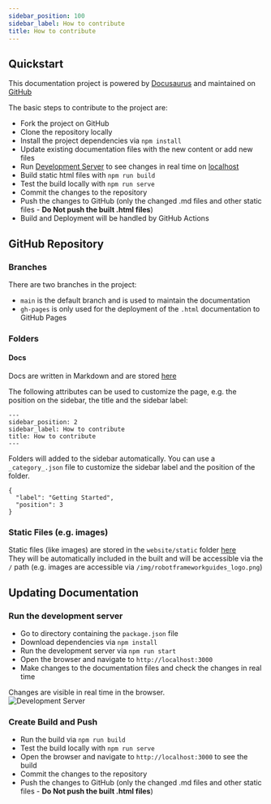 ```yaml
---
sidebar_position: 100
sidebar_label: How to contribute
title: How to contribute
---
```


## Quickstart

This documentation project is powered by [Docusaurus](https://docusaurus.io/) and maintained on [GitHub](https://github.com/MarketSquare/robotframeworkguides)

The basic steps to contribute to the project are:
- Fork the project on GitHub
- Clone the repository locally
- Install the project dependencies via `npm install`
- Update existing documentation files with the new content or add new files
- Run [Development Server](https://docusaurus.io/docs/installation#running-the-development-server) to see changes in real time on [localhost](http://localhost:3000)
- Build static html files with `npm run build`
- Test the build locally with `npm run serve`
- Commit the changes to the repository
- Push the changes to GitHub (only the changed .md files and other static files - **Do Not push the built .html files**)
- Build and Deployment will be handled by GitHub Actions


## GitHub Repository

### Branches

There are two branches in the project:

- `main` is the default branch and is used to maintain the documentation
- `gh-pages` is only used for the deployment of the `.html` documentation to GitHub Pages

### Folders

#### Docs

Docs are written in Markdown and are stored [here](https://github.com/MarketSquare/robotframeworkguides/tree/main/website/docs)

The following attributes can be used to customize the page, e.g. the position on the sidebar, the title and the sidebar label:

```
---
sidebar_position: 2
sidebar_label: How to contribute
title: How to contribute
---
```

Folders will added to the sidebar automatically.
You can use a `_category_.json` file to customize the sidebar label and the position of the folder.

```
{
  "label": "Getting Started",
  "position": 3
}
```

### Static Files (e.g. images)

Static files (like images) are stored in the `website/static` folder [here](https://github.com/MarketSquare/robotframeworkguides/tree/main/website/static)  
They will be automatically included in the built and will be accessible via the `/` path (e.g. images are accessible via `/img/robotframeworkguides_logo.png`)

## Updating Documentation

### Run the development server

- Go to directory containing the `package.json` file
- Download dependencies via `npm install`
- Run the development server via `npm run start`
- Open the browser and navigate to `http://localhost:3000`
- Make changes to the documentation files and check the changes in real time

Changes are visible in real time in the browser.  
![Development Server](/img/contribute/dev_server.png)


### Create Build and Push

- Run the build via `npm run build`
- Test the build locally with `npm run serve`
- Open the browser and navigate to `http://localhost:3000` to see the build
- Commit the changes to the repository
- Push the changes to GitHub (only the changed .md files and other static files - **Do Not push the built .html files**)

